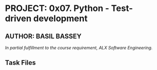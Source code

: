 # PROJECT: 0x07. Python - Test-driven development

## AUTHOR: BASIL BASSEY

*In partial fulfillment to the course requirement, ALX Software Engineering.*

## Task Files
